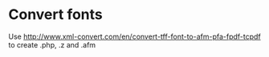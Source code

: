 # Convert fonts
Use http://www.xml-convert.com/en/convert-tff-font-to-afm-pfa-fpdf-tcpdf to create .php, .z and .afm